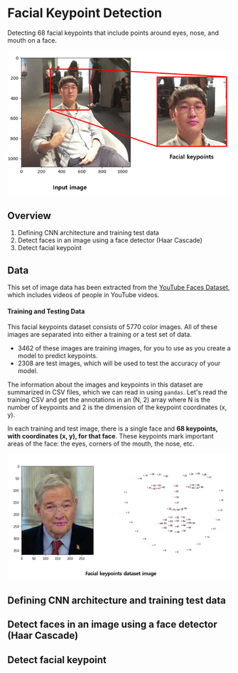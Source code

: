 [image1]: ./img/facial_keypoints_example.PNG "Facial Keypoint Detection"
[image2]: ./img/facial_keypoints_dataset.PNG "Facial Keypoints Dataset"

# Facial Keypoint Detection
Detecting 68 facial keypoints that include points around eyes, nose, and mouth on a face. 

![Facial Keypoint Detection][image1]

## Overview

1. Defining CNN architecture and training test data
2. Detect faces in an image using a face detector (Haar Cascade)
3. Detect facial keypoint


## Data
This set of image data has been extracted from the [YouTube Faces Dataset](https://www.cs.tau.ac.il/~wolf/ytfaces/), which includes videos of people in YouTube videos.

#### Training and Testing Data

This facial keypoints dataset consists of 5770 color images. All of these images are separated into either a training or a test set of data.

* 3462 of these images are training images, for you to use as you create a model to predict keypoints.
* 2308 are test images, which will be used to test the accuracy of your model.

The information about the images and keypoints in this dataset are summarized in CSV files, which we can read in using `pandas`. Let's read the training CSV and get the annotations in an (N, 2) array where N is the number of keypoints and 2 is the dimension of the keypoint coordinates (x, y).

In each training and test image, there is a single face and **68 keypoints, with coordinates (x, y), for that face**.  These keypoints mark important areas of the face: the eyes, corners of the mouth, the nose, etc.

![Facial Keypoints Dataset][image2]


## Defining CNN architecture and training test data

## Detect faces in an image using a face detector (Haar Cascade)

## Detect facial keypoint



